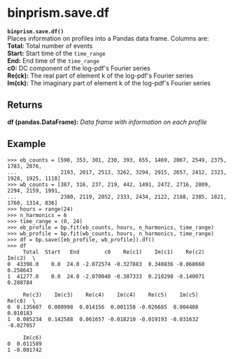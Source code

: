 # binprism.save.df
**`binprism.save.df()`** <br />
Places information on profiles into a Pandas data frame. Columns are: <br />
**Total:** Total number of events <br />
**Start:** Start time of the `time_range` <br />
**End:** End time of the `time_range` <br />
**c0:** DC component of the log-pdf's Fourier series <br />
**Re(ck):** The real part of element k of the log-pdf's Fourier series <br />
**Im(ck):** The imaginary part of element k of the log-pdf's Fourier series <br />

## Returns
**df (pandas.DataFrame):** *Data frame with information on each profile*

## Example
```
>>> eb_counts = [590, 353, 301, 230, 393, 655, 1469, 2067, 2549, 2375, 1783, 2076, 
...              2193, 2017, 2513, 3262, 3294, 2915, 2657, 2412, 2323, 1928, 1925, 1118]
>>> wb_counts = [387, 316, 237, 219, 442, 1491, 2472, 2716, 2809, 2294, 2159, 1991,
...              2380, 2119, 2052, 2333, 2434, 2122, 2188, 2385, 1821, 1760, 1314, 836]
>>> hours = range(24)
>>> n_harmonics = 6
>>> time_range = (0, 24)
>>> eb_profile = bp.fit(eb_counts, hours, n_harmonics, time_range)
>>> wb_profile = bp.fit(wb_counts, hours, n_harmonics, time_range)
>>> df = bp.save([eb_profile, wb_profile]).df()
>>> df
     Total  Start   End        c0    Re(c1)    Im(c1)    Re(c2)    Im(c2)  \
0  43398.0    0.0  24.0 -2.072574 -0.327883  0.340836 -0.068660  0.258643   
1  41277.0    0.0  24.0 -2.070040 -0.387333  0.210298 -0.140071  0.288784   

     Re(c3)    Im(c3)    Re(c4)    Im(c4)    Re(c5)    Im(c5)    Re(c6)  \
0  0.135607  0.080998  0.014156  0.001158 -0.026685  0.004408  0.010183   
1  0.085234  0.142588  0.061657 -0.018210 -0.019193 -0.031632 -0.027057   

     Im(c6)  
0  0.011589  
1 -0.001742 
```
